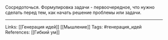 Сосредоточься. Формулировка задачи - первоочередное, что нужно сделать перед тем, как начать решение проблемы или задачи.
___
Links: [[Генерация идей]] [[Мышление]]
Tags: #генерация_идей 
References: [[Гибкий ум]]
